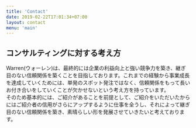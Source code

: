 ```yaml
---
title: 'Contact'
date: 2019-02-22T17:01:34+07:00
layout: contact
menu: 'main'
---
```


## コンサルティングに対する考え方
Warren(ウォーレン)は、最終的には企業の利益向上と強い競争力を築き、継ぎ目のない信頼関係を築くことを目指しております。これまでの経験から事業成長を達成していくためには、単発のスポット発注ではなく、信頼関係をもって長いお付き合いをしていくことが欠かせないという考え方を持っています。
<br>
そのため基本的には、ご紹介があることを前提として、ご紹介をいただいたからにはご紹介者の信用がさらにアップするように仕事を全うし、それによって継ぎ目のない信頼関係を築き、素晴らしい形を発展させていきたいと考えております。
<br>
